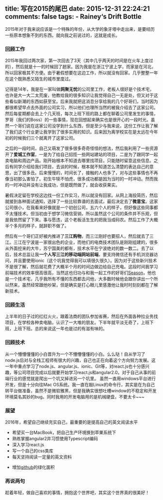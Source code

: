 title:      写在2015的尾巴
date:       2015-12-31 22:24:21
comments:   false
tags:
    - Rainey‘s Drift Bottle
---

2015年对于我来说应该是一个特殊的年份，从大学的象牙塔中走出来，是要经历一些原本想象不到的东西。就向我之前说过的，这就是成长。

<!-- more -->

### 回顾工作
2015年我回过两次家，第一次回去了3天（其中几乎两天的时间是在火车上度过的），然后就是十一的时候回了趟家。因为我是在浙江宁波上学，而家是在河北，所以回家极其不方便。由于暑假想要在这边工作，所以就没有回家。几乎整整一年在这个既熟悉又陌生的城市里度过。

记得是14年，我是在一家叫做**网聚无忧**的公司里工作，老板人很好是个技术宅，也许是大一大二太荒废，他教给我的很多知识让我觉得自己一无是处，但又对于这些看似新潮的东西如获至宝。后来我就把这消息分享给我的几个好哥们，当时因为都很希望早点去外面的公司实习，所以他们也理所当然的被我介绍去了这家公司。然后每星期都会去上个几天班，每次上班下班的路上都在聊着公司里发生的事情，罗哥（我们的Boss）的一些事情，现在回想起来确实也是很开心的一段时光。虽然一个哥们说在这家公司没学到什么东西，但是至少与我来说，这份工作让我了解了我们这个行业更让我学到了很多实用的知识。后来因为离学校实在是太远在今年初的时候我们三个就离开了这家公司。

之后的一段时间，自己又萌发了很多很多奇奇怪怪的想法，然后我利用了一些资源开了**爱城工作室**，一是为了给自己招揽一些网站建站的项目，二是为了跟同学一起卖电脑和周边产品。刚开始根本不知道去哪里找项目，只能随时留意这些信息。之后有同学介绍给我们项目，去谈的时候，根本就不知道怎么清楚的表达自己的意思，出了很多丑。后来慢慢的，时间长了，接触的人也多了，对与这些事情也不再像当初那么害怕了。初生牛犊不怕虎，很多成功都是因为当时的一时冲动。然而我的一时冲动并没有让我成功，但是既然做了，就会收获果实。

暑假决定留在学校这边找一份工作实习，所以就没有回家。从网上海投简历，然后就接到各种面试通知，选择了一些比较靠谱的去面试，最后决定去了**微意宝**。这家公司很小，在我看来好像就是一个初创公司，五六个人的样子，但好像这些同事都不太懂技术。但当初由于想学习微信营销，所以虽然这个公司的条件并不乐观，但是我依然留了下来。事与愿违，这个老板活生生的把我当成码农。然后工作了大概半个多月的样子，就辞职不做了。

然后有一个哥们正好被内推进了**三江购物**，而三江刚好也要招人，然后就去了三江。三江在宁波是一家很出色的企业，而他们的电商技术团队是刚刚组建的，很多从外面挖来的大牛，苏宁国美的都有，技术水平在宁波绝对的数一数二。去了以后，技术总监让我**一个人写三江的移动端网站前端**，要支持微信还有手机浏览器访问，并且要使用ionic（这个坑我觉得我可以填很久很久）。因为对于这些新兴技术不是很了解，然后就花费了大概半个月的时间边做边给自己充电。这段时间我学习前端技术的效率很高很高，当然这也归功与和我一起工作的好哥们[Season](http://xnix.me/)，他也是一个技术宅，几乎我所有不懂的东西都去问他，大多数时候他会跟你讲出一个所以然来，虽然经常跟他吵架，但是确实是打心眼儿里感激他让我时时刻刻都在了解新技术。

<!-- ### 回顾感情
似乎是一个很遥远的过去，年初和前女友分手，当时刚好赶上放寒假，现在依然还记得那次回家的时候坐在火车上撕心裂肺的感觉，迎面来的一列列火车都像是要把我整个人拍碎。我是一个用情很深的人，所以被伤的也很深。也还好是回家了，家的温暖和哥们儿们的关心，让我慢慢从失落中走出来。 -->

### 回顾生活
上半年的日子过的红红火火，跟着法商的团队参加省赛，然后在外面各种拉业务找项目，在学校各种卖电脑，认识了一大堆的朋友。下半年就平淡无奇了，上班下班，上班下班。总的来说这一年也是过的有滋有味的。

### 回顾技术
从一个懵懵懂懂的小白晋升为一个不懵懵懂懂的小白。么么哒！自从学习了node.js后对与全栈工程师有很大的兴趣，自己也正在向着这个方向努力发展。这一年中重点学习了node.js、angular.js、ionic、Git等，对react.js也十分感兴趣，等公司项目完成以后就要开始学习react.js和angular2.0。对于自己从事的前端行业的感觉就是爬出一个坑又掉进另一个坑里。
虽然一直用windows平台进行开发，但是十分向往Mac OS系统。我一直在敲Linux的命令行，其实是在为自己转平台做准备，虽然不是微软雅黑，但是我确实很想吐槽window的不稳定和开发环境莫名其妙的bug。同时我用的开发电脑用的是机械硬盘，不要太卡~~~

### 展望
2016年，希望自己继续充实自己，最重要的是提高自己的英文阅读水平

* 希望买一台MacBook，把自己生产环境换到苹果系统下
* 熟练掌握angular2并习惯使用Typescript编码
* 深入学习react.js
* 写一个自己的css类库
* 每天坚持阅读一定量的英文资料
<!-- * 坚持博客周更 -->
* 增加[github](http://github.com/raineye)的绿化面积

### 再说两句
趁着年轻，做自己喜欢的事情，拥抱这个世界吧，其实这个世界真的很美好！
